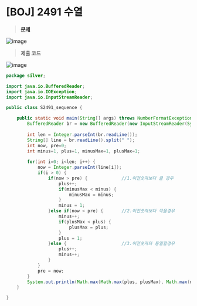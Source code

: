 # [BOJ] 2491 수열
> **[문제](https://www.acmicpc.net/problem/2491)**
> 

![image](https://user-images.githubusercontent.com/80896077/174593283-eea01101-e748-451f-a4a0-478cc1a08b6c.png)

> **제출 코드**
> 

![image](https://user-images.githubusercontent.com/80896077/174593315-3c1cc904-4790-42fc-94b6-5d3127efa371.png)


```java
package silver;

import java.io.BufferedReader;
import java.io.IOException;
import java.io.InputStreamReader;

public class S2491_sequence {

	public static void main(String[] args) throws NumberFormatException, IOException {
		BufferedReader br = new BufferedReader(new InputStreamReader(System.in));
		
		int len = Integer.parseInt(br.readLine());
		String[] line = br.readLine().split(" ");
		int now, pre=0;
		int minus=1, plus=1, minusMax=1, plusMax=1;
		
		for(int i=0; i<len; i++) {
			now = Integer.parseInt(line[i]);
			if(i > 0) {
				if(now > pre) {				//1.이전숫자보다 클 경우
					plus++;
					if(minusMax < minus) {
						minusMax = minus;
					}
					minus = 1;
				}else if(now < pre) {		//2.이전숫자보다 작을경우
					minus++;
					if(plusMax < plus) {
						plusMax = plus;
					}
					plus = 1;
				}else {						//3.이전숫자와 동일할경우
					plus++;
					minus++;
				}
			}
			pre = now;
		}
		System.out.println(Math.max(Math.max(plus, plusMax), Math.max(minus, minusMax)));
	}

}
```
